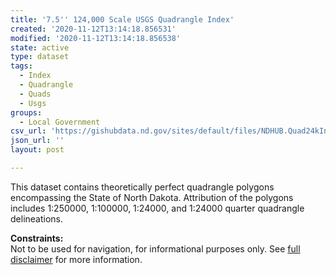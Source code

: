 ```yaml
---
title: '7.5'' 124,000 Scale USGS Quadrangle Index'
created: '2020-11-12T13:14:18.856531'
modified: '2020-11-12T13:14:18.856538'
state: active
type: dataset
tags:
  - Index
  - Quadrangle
  - Quads
  - Usgs
groups:
  - Local Government
csv_url: 'https://gishubdata.nd.gov/sites/default/files/NDHUB.Quad24kIndex.csv'
json_url: ''
layout: post

---
```

<p>This dataset contains theoretically perfect quadrangle polygons encompassing the State of North Dakota. Attribution of the polygons includes 1:250000, 1:100000, 1:24000, and 1:24000 quarter quadrangle delineations.</p>
<p><strong>Constraints:</strong><br />
Not to be used for navigation, for informational purposes only. See <a href="/north-dakota-disclaimer">full disclaimer</a> for more information.</p>

